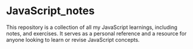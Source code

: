 # JavaScript_notes
This repository is a collection of all my JavaScript learnings, including notes, and exercises. It serves as a personal reference and a resource for anyone looking to learn or revise JavaScript concepts.
